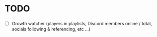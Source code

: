 # TODO

### 
- [ ] Growth watcher (players in playlists, Discord members online / total, socials following & referencing, etc ...)
